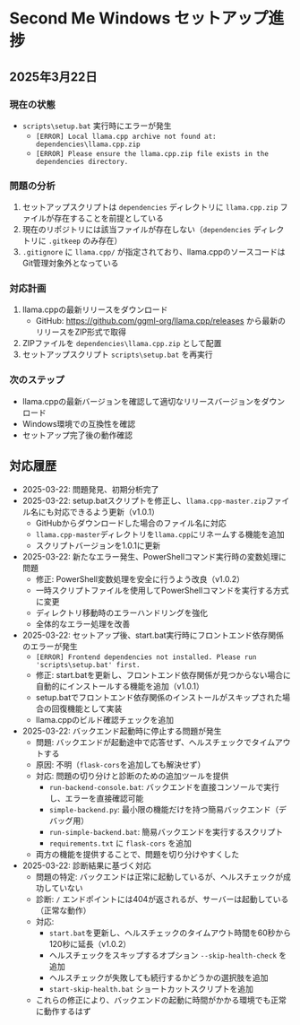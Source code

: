 # Second Me Windows セットアップ進捗

## 2025年3月22日

### 現在の状態
- `scripts\setup.bat` 実行時にエラーが発生
  - `[ERROR] Local llama.cpp archive not found at: dependencies\llama.cpp.zip`
  - `[ERROR] Please ensure the llama.cpp.zip file exists in the dependencies directory.`

### 問題の分析
1. セットアップスクリプトは `dependencies` ディレクトリに `llama.cpp.zip` ファイルが存在することを前提としている
2. 現在のリポジトリには該当ファイルが存在しない（`dependencies` ディレクトリに `.gitkeep` のみ存在）
3. `.gitignore` に `llama.cpp/` が指定されており、llama.cppのソースコードはGit管理対象外となっている

### 対応計画
1. llama.cppの最新リリースをダウンロード
   - GitHub: https://github.com/ggml-org/llama.cpp/releases から最新のリリースをZIP形式で取得
2. ZIPファイルを `dependencies\llama.cpp.zip` として配置
3. セットアップスクリプト `scripts\setup.bat` を再実行

### 次のステップ
- llama.cppの最新バージョンを確認して適切なリリースバージョンをダウンロード
- Windows環境での互換性を確認
- セットアップ完了後の動作確認

## 対応履歴
- 2025-03-22: 問題発見、初期分析完了
- 2025-03-22: setup.batスクリプトを修正し、`llama.cpp-master.zip`ファイル名にも対応できるよう更新（v1.0.1）
  - GitHubからダウンロードした場合のファイル名に対応
  - `llama.cpp-master`ディレクトリを`llama.cpp`にリネームする機能を追加
  - スクリプトバージョンを1.0.1に更新
- 2025-03-22: 新たなエラー発生、PowerShellコマンド実行時の変数処理に問題
  - 修正: PowerShell変数処理を安全に行うよう改良（v1.0.2）
  - 一時スクリプトファイルを使用してPowerShellコマンドを実行する方式に変更
  - ディレクトリ移動時のエラーハンドリングを強化
  - 全体的なエラー処理を改善
- 2025-03-22: セットアップ後、start.bat実行時にフロントエンド依存関係のエラーが発生
  - `[ERROR] Frontend dependencies not installed. Please run 'scripts\setup.bat' first.`
  - 修正: start.batを更新し、フロントエンド依存関係が見つからない場合に自動的にインストールする機能を追加（v1.0.1）
  - setup.batでフロントエンド依存関係のインストールがスキップされた場合の回復機能として実装
  - llama.cppのビルド確認チェックを追加
- 2025-03-22: バックエンド起動時に停止する問題が発生
  - 問題: バックエンドが起動途中で応答せず、ヘルスチェックでタイムアウトする
  - 原因: 不明（`flask-cors`を追加しても解決せず）
  - 対応: 問題の切り分けと診断のための追加ツールを提供
    - `run-backend-console.bat`: バックエンドを直接コンソールで実行し、エラーを直接確認可能
    - `simple-backend.py`: 最小限の機能だけを持つ簡易バックエンド（デバッグ用）
    - `run-simple-backend.bat`: 簡易バックエンドを実行するスクリプト
    - `requirements.txt` に `flask-cors` を追加
  - 両方の機能を提供することで、問題を切り分けやすくした
- 2025-03-22: 診断結果に基づく対応
  - 問題の特定: バックエンドは正常に起動しているが、ヘルスチェックが成功していない
  - 診断: `/` エンドポイントには404が返されるが、サーバーは起動している（正常な動作）
  - 対応: 
    - `start.bat`を更新し、ヘルスチェックのタイムアウト時間を60秒から120秒に延長（v1.0.2）
    - ヘルスチェックをスキップするオプション `--skip-health-check` を追加
    - ヘルスチェックが失敗しても続行するかどうかの選択肢を追加
    - `start-skip-health.bat` ショートカットスクリプトを追加
  - これらの修正により、バックエンドの起動に時間がかかる環境でも正常に動作するはず
